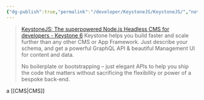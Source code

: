 ```yaml
---
{"dg-publish":true,"permalink":"/developer/KeystoneJS/KeystoneJS/","noteIcon":""}
---
```


> [KeystoneJS: The superpowered Node.js Headless CMS for developers - Keystone 6](https://keystonejs.com/)
>  Keystone helps you build faster and scale further than any other CMS or App Framework. Just describe your schema, and get a powerful GraphQL API & beautiful Management UI for content and data.
> 
> No boilerplate or bootstrapping – just elegant APIs to help you ship the code that matters without sacrificing the flexibility or power of a bespoke back-end.

a [[CMS\|CMS]] 